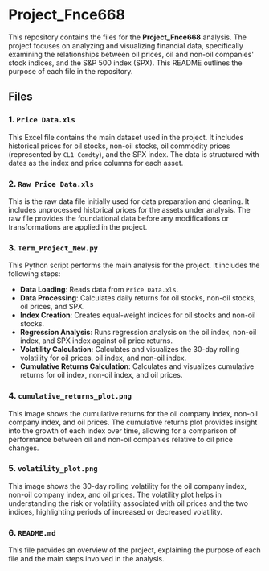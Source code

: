 # Project_Fnce668

This repository contains the files for the **Project_Fnce668** analysis. The project focuses on analyzing and visualizing financial data, specifically examining the relationships between oil prices, oil and non-oil companies' stock indices, and the S&P 500 index (SPX). This README outlines the purpose of each file in the repository.

## Files

### 1. `Price Data.xls`
This Excel file contains the main dataset used in the project. It includes historical prices for oil stocks, non-oil stocks, oil commodity prices (represented by `CL1 Comdty`), and the SPX index. The data is structured with dates as the index and price columns for each asset.

### 2. `Raw Price Data.xls`
This is the raw data file initially used for data preparation and cleaning. It includes unprocessed historical prices for the assets under analysis. The raw file provides the foundational data before any modifications or transformations are applied in the project.

### 3. `Term_Project_New.py`
This Python script performs the main analysis for the project. It includes the following steps:
   - **Data Loading**: Reads data from `Price Data.xls`.
   - **Data Processing**: Calculates daily returns for oil stocks, non-oil stocks, oil prices, and SPX.
   - **Index Creation**: Creates equal-weight indices for oil stocks and non-oil stocks.
   - **Regression Analysis**: Runs regression analysis on the oil index, non-oil index, and SPX index against oil price returns.
   - **Volatility Calculation**: Calculates and visualizes the 30-day rolling volatility for oil prices, oil index, and non-oil index.
   - **Cumulative Returns Calculation**: Calculates and visualizes cumulative returns for oil index, non-oil index, and oil prices.

### 4. `cumulative_returns_plot.png`
This image shows the cumulative returns for the oil company index, non-oil company index, and oil prices. The cumulative returns plot provides insight into the growth of each index over time, allowing for a comparison of performance between oil and non-oil companies relative to oil price changes.

### 5. `volatility_plot.png`
This image shows the 30-day rolling volatility for the oil company index, non-oil company index, and oil prices. The volatility plot helps in understanding the risk or volatility associated with oil prices and the two indices, highlighting periods of increased or decreased volatility.

### 6. `README.md`
This file provides an overview of the project, explaining the purpose of each file and the main steps involved in the analysis.
